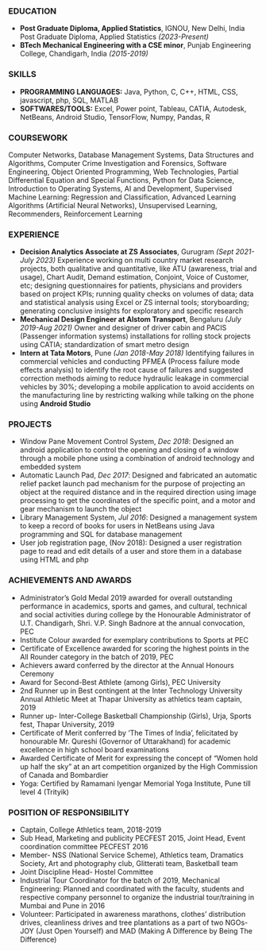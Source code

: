 ### EDUCATION
- **Post Graduate Diploma, Applied Statistics**, IGNOU, New Delhi, India	Post Graduate Diploma, Applied Statistics _(2023-Present)_
- **BTech Mechanical Engineering with a CSE minor**, Punjab Engineering College, Chandigarh, India _(2015-2019)_

### SKILLS
- **PROGRAMMING LANGUAGES:** Java, Python, C, C++, HTML, CSS, javascript, php, SQL, MATLAB
- **SOFTWARES/TOOLS:** Excel, Power point, Tableau, CATIA, Autodesk, NetBeans, Android Studio, TensorFlow, Numpy, Pandas, R

### COURSEWORK
Computer Networks, Database Management Systems, Data Structures and Algorithms, Computer Crime Investigation and Forensics, Software Engineering, Object Oriented Programming, Web Technologies, Partial Differential Equation and Special Functions, Python for Data Science, Introduction to Operating Systems, AI and Development, Supervised Machine Learning: Regression and Classification, Advanced Learning Algorithms (Artificial Neural Networks), Unsupervised Learning, Recommenders, Reinforcement Learning  

### EXPERIENCE
- **Decision Analytics Associate at ZS Associates**, Gurugram _(Sept 2021-July 2023)_
Experience working on multi country market research projects, both qualitative and quantitative, like ATU (awareness, trial and usage), Chart Audit, Demand estimation, Conjoint, Voice of Customer, etc; designing questionnaires for patients, physicians and providers based on project KPIs; running quality checks on volumes of data; data and statistical analysis using Excel or ZS internal tools; storyboarding; generating conclusive insights for exploratory and specific research
- **Mechanical Design Engineer at Alstom Transport**, Bengaluru _(July 2019-Aug 2021)_
Owner and designer of driver cabin and PACIS (Passenger information systems) installations for rolling stock projects using CATIA; standardization of smart metro design
- **Intern at Tata Motors**, Pune _(Jan 2018-May 2018)_
Identifying failures in commercial vehicles and conducting PFMEA (Process failure mode effects analysis) to identify the root cause of failures and suggested correction methods aiming to reduce hydraulic leakage in commercial vehicles by 30%; developing a mobile application to avoid accidents on the manufacturing line by restricting walking while talking on the phone using **Android Studio**

### PROJECTS
- Window Pane Movement Control System, _Dec 2018_: Designed an android application to control the opening and closing of a window through a mobile phone using a combination of android technology and embedded system
- Automatic Launch Pad, _Dec 2017_: Designed and fabricated an automatic relief packet launch pad mechanism for the purpose of projecting an object at the required distance and in the required direction using image processing to get the coordinates of the specific point, and a motor and gear mechanism to launch the object
- Library Management System, _Jul 2016_: Designed a management system to keep a record of books for users in NetBeans using Java programming and SQL for database management
- User job registration page, (Nov 2018): Designed a user registration page to read and edit details of a user and store them in a database using HTML and php

### ACHIEVEMENTS AND AWARDS

- Administrator’s Gold Medal 2019 awarded for overall outstanding performance in academics, sports and games, and cultural, technical and social activities during college by the Honourable Administrator of U.T. Chandigarh, Shri. V.P. Singh Badnore at the annual convocation, PEC
- Institute Colour awarded for exemplary contributions to Sports at PEC
- Certificate of Excellence awarded for scoring the highest points in the All Rounder category in the batch of 2019, PEC
- Achievers award conferred by the director at the Annual Honours Ceremony
- Award for Second-Best Athlete (among Girls), PEC University
- 2nd Runner up in Best contingent at the Inter Technology University Annual Athletic Meet at Thapar University as athletics team captain, 2019
- Runner up- Inter-College Basketball Championship (Girls), Urja, Sports fest, Thapar University, 2019
- Certificate of Merit conferred by ‘The Times of India’, felicitated by honourable Mr. Qureshi (Governor of Uttarakhand) for academic excellence in high school board examinations
- Awarded Certificate of Merit for expressing the concept of “Women hold up half the sky” at an art competition organized by the High Commission of Canada and Bombardier
- Yoga: Certified by Ramamani Iyengar Memorial Yoga Institute, Pune till level 4 (Trityik)

### POSITION OF RESPONSIBILITY

- Captain, College Athletics team, 2018-2019
- Sub Head, Marketing and publicity PECFEST 2015, Joint Head, Event coordination committee PECFEST 2016
- Member- NSS (National Service Scheme), Athletics team, Dramatics Society, Art and photography club, Glitterati team, Basketball team
- Joint Discipline Head- Hostel Committee
- Industrial Tour Coordinator for the batch of 2019, Mechanical Engineering: Planned and coordinated with the faculty, students and respective company personnel to organize the industrial tour/training in Mumbai and Pune in 2016
- Volunteer: Participated in awareness marathons, clothes’ distribution drives, cleanliness drives and tree plantations as a part of two NGOs- JOY (Just Open Yourself) and MAD (Making A Difference by Being The Difference)
